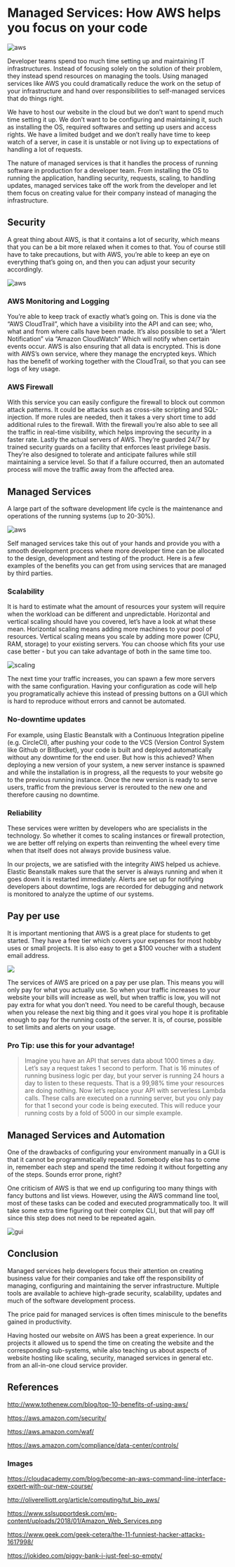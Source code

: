# Managed Services: How AWS helps you focus on your code

![aws](images/aws.png)

Developer teams spend too much time setting up and maintaining IT infrastructures. Instead of focusing solely on the solution of their problem, they instead spend resources on managing the tools. Using managed services like AWS you could dramatically reduce the work on the setup of your infrastructure and hand over responsibilities to self-managed services that do things right.

We have to host our website in the cloud but we don’t want to spend much time setting it up. We don’t want to be configuring and maintaining it, such as installing the OS, required softwares and setting up users and access rights. We have a limited budget and we don’t really have time to keep watch of a server, in case it is unstable or not living up to expectations of handling a lot of requests.

The nature of managed services is that it handles the process of running software in production for a developer team. From installing the OS to running the application, handling security, requests, scaling, to handling updates, managed services take off the work from the developer and let them focus on creating value for their company instead of managing the infrastructure.

## Security

A great thing about AWS, is that it contains a lot of security, which means that you can be a bit more relaxed when it comes to that. You of course still have to take precautions, but with AWS, you’re able to keep an eye on everything that’s going on, and then you can adjust your security accordingly.

![aws](images/security.jpg)

### AWS Monitoring and Logging

You’re able to keep track of exactly what’s going on. This is done via the “AWS CloudTrail”, which have a visibility into the API and can see; who, what and from where calls have been made.
It’s also possible to set a “Alert Notification” via “Amazon CloudWatch” Which will notify when certain events occur.
AWS is also ensuring that all data is encrypted. This is done with AWS’s own service, where they manage the encrypted keys. Which has the benefit of working together with the CloudTrail, so that you can see logs of key usage.

### AWS Firewall

With this service you can easily configure the firewall to block out common attack patterns. It could be attacks such as cross-site scripting and SQL-injection. If more rules are needed, then it takes a very short time to add additional rules to the firewall. With the firewall you’re also able to see all the traffic in real-time visibility, which helps improving the security in a faster rate.
Lastly the actual servers of AWS. They’re guarded 24/7 by trained security guards on a facility that enforces least privilege basis. They’re also designed to tolerate and anticipate failures while still maintaining a service level. So that if a failure occurred, then an automated process will move the traffic away from the affected area.

## Managed Services

A large part of the software development life cycle is the maintenance and operations of the running systems (up to 20-30%).

![aws](images/graph.png)

Self managed services take this out of your hands and provide you with a smooth development process where more developer time can be allocated to the design, development and testing of the product. Here is a few examples of the benefits you can get from using services that are managed by third parties.

### Scalability

It is hard to estimate what the amount of resources your system will require when the workload can be different and unpredictable. Horizontal and vertical scaling should have you covered, let’s have a look at what these mean. Horizontal scaling means adding more machines to your pool of resources. Vertical scaling means you scale by adding more power (CPU, RAM, storage) to your existing servers. You can choose which fits your use case better - but you can take advantage of both in the same time too.

![scaling](images/scalability.png)

The next time your traffic increases, you can spawn a few more servers with the same configuration. Having your configuration as code will help you programatically achieve this instead of pressing buttons on a GUI which is hard to reproduce without errors and cannot be automated.

### No-downtime updates

For example, using Elastic Beanstalk with a Continuous Integration pipeline (e.g. CircleCI), after pushing your code to the VCS (Version Control System like Github or BitBucket), your code is built and deployed automatically without any downtime for the end user. But how is this achieved? When deploying a new version of your system, a new server instance is spawned and while the installation is in progress, all the requests to your website go to the previous running instance. Once the new version is ready to serve users, traffic from the previous server is rerouted to the new one and therefore causing no downtime.

### Reliability

These services were written by developers who are specialists in the technology. So whether it comes to scaling instances or firewall protection, we are better off relying on experts than reinventing the wheel every time when that itself does not always provide business value.

In our projects, we are satisfied with the integrity AWS helped us achieve. Elastic Beanstalk makes sure that the server is always running and when it goes down it is restarted immediately. Alerts are set up for notifying developers about downtime, logs are recorded for debugging and network is monitored to analyze the uptime of our systems.

## Pay per use

It is important mentioning that AWS is a great place for students to get started. They have a free tier which covers your expenses for most hobby uses or small projects. It is also easy to get a $100 voucher with a student email address.

![](images/piggy-bank.jpg)

The services of AWS are priced on a pay per use plan. This means you will only pay for what you actually use. So when your traffic increases to your website your bills will increase as well, but when traffic is low, you will not pay extra for what you don’t need. You need to be careful though, because when you release the next big thing and it goes viral you hope it is profitable enough to pay for the running costs of the server. It is, of course, possible to set limits and alerts on your usage.

### Pro Tip: use this for your advantage!

> Imagine you have an API that serves data about 1000 times a day. Let’s say a request takes 1 second to perform. That is 16 minutes of running business logic per day, but your server is running 24 hours a day to listen to these requests. That is a 99,98% time your resources are doing nothing. Now let’s replace your API with serverless Lambda calls. These calls are executed on a running server, but you only pay for that 1 second your code is being executed. This will reduce your running costs by a fold of 5000 in our simple example.

## Managed Services and Automation

One of the drawbacks of configuring your environment manually in a GUI is that it cannot be programmatically repeated. Somebody else has to come in, remember each step and spend the time redoing it without forgetting any of the steps. Sounds error prone, right?

One criticism of AWS is that we end up configuring too many things with fancy buttons and list views. However, using the AWS command line tool, most of these tasks can be coded and executed programmatically too. It will take some extra time figuring out their complex CLI, but that will pay off since this step does not need to be repeated again.

![gui](images/gui-cli.png)

## Conclusion

Managed services help developers focus their attention on creating business value for their companies and take off the responsibility of managing, configuring and maintaining the server infrastructure. Multiple tools are available to achieve high-grade security, scalability, updates and much of the software development process.

The price paid for managed services is often times miniscule to the benefits gained in productivity.

Having hosted our website on AWS has been a great experience. In our projects it allowed us to spend the time on creating the website and the corresponding sub-systems, while also teaching us about aspects of website hosting like scaling, security, managed services in general etc. from an all-in-one cloud service provider.

## References

http://www.tothenew.com/blog/top-10-benefits-of-using-aws/

https://aws.amazon.com/security/

https://aws.amazon.com/waf/

https://aws.amazon.com/compliance/data-center/controls/

### Images

https://cloudacademy.com/blog/become-an-aws-command-line-interface-expert-with-our-new-course/

http://oliverelliott.org/article/computing/tut_bio_aws/

https://www.sslsupportdesk.com/wp-content/uploads/2018/01/Amazon_Web_Services.png

https://www.geek.com/geek-cetera/the-11-funniest-hacker-attacks-1617998/

https://jokideo.com/piggy-bank-i-just-feel-so-empty/


